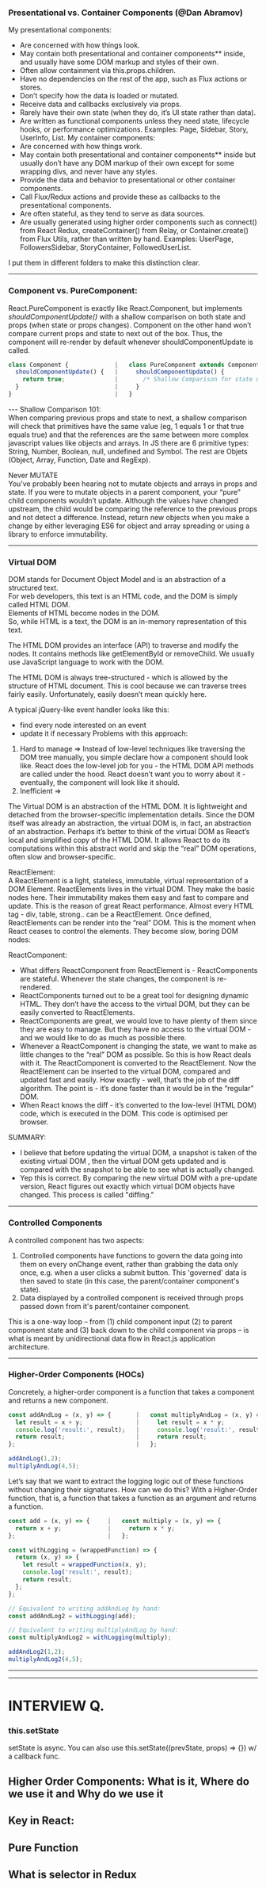 
### Presentational vs. Container Components (@Dan Abramov) ###
My presentational components:
- Are concerned with how things look.
- May contain both presentational and container components** inside, and usually have some DOM markup and styles of their own.
- Often allow containment via this.props.children.
- Have no dependencies on the rest of the app, such as Flux actions or stores.
- Don’t specify how the data is loaded or mutated.
- Receive data and callbacks exclusively via props.
- Rarely have their own state (when they do, it’s UI state rather than data).
- Are written as functional components unless they need state, lifecycle hooks, or performance optimizations.
Examples: Page, Sidebar, Story, UserInfo, List.
My container components:
- Are concerned with how things work.
- May contain both presentational and container components** inside but usually don’t have any DOM markup of their own except for some wrapping divs, and never have any styles.
- Provide the data and behavior to presentational or other container components.
- Call Flux/Redux actions and provide these as callbacks to the presentational components.
- Are often stateful, as they tend to serve as data sources.
- Are usually generated using higher order components such as connect() from React Redux, createContainer() from Relay, or Container.create() from Flux Utils, rather than written by hand.
Examples: UserPage, FollowersSidebar, StoryContainer, FollowedUserList.

I put them in different folders to make this distinction clear.

---

### Component vs. PureComponent: ###
React.PureComponent is exactly like React.Component, but implements <i>shouldComponentUpdate()</i> with a shallow comparison on both state and props (when state or props changes). Component on the other hand won’t compare current props and state to next out of the box. Thus, the component will re-render by default whenever shouldComponentUpdate is called.  
```javascript
class Component {             |   class PureComponent extends Component {
  shouldComponentUpdate() {   |     shouldComponentUpdate() {
    return true;              |       /* Shallow Comparison for state & props */
  }                           |     }
}                             |   }
```
--- Shallow Comparison 101:  
When comparing previous props and state to next, a shallow comparison will check that primitives have the same value (eg, 1 equals 1 or that true equals true) and that the references are the same between more complex javascript values like objects and arrays.
In JS there are 6 primitive types: String, Number, Boolean, null, undefined and Symbol. The rest are Objets (Object, Array, Function, Date and RegExp).

 Never MUTATE  
You’ve probably been hearing not to mutate objects and arrays in props and state. If you were to mutate objects in a parent component, your “pure” child components wouldn’t update. Although the values have changed upstream, the child would be comparing the reference to the previous props and not detect a difference.
Instead, return new objects when you make a change by either leveraging ES6 for object and array spreading or using a library to enforce immutability.

---

### Virtual DOM ###
DOM stands for Document Object Model and is an abstraction of a structured text.  
For web developers, this text is an HTML code, and the DOM is simply called HTML DOM.  
Elements of HTML become nodes in the DOM.  
So, while HTML is a text, the DOM is an in-memory representation of this text.  

The HTML DOM provides an interface (API) to traverse and modify the nodes. It contains methods like getElementById or removeChild. We usually use JavaScript language to work with the DOM.  

The HTML DOM is always tree-structured - which is allowed by the structure of HTML document. This is cool because we can traverse trees fairly easily. Unfortunately, easily doesn’t mean quickly here.  

A typical jQuery-like event handler looks like this:  
- find every node interested on an event
- update it if necessary
Problems with this approach:  
1. Hard to manage => Instead of low-level techniques like traversing the DOM tree manually, you simple declare how a component should look like. React does the low-level job for you - the HTML DOM API methods are called under the hood. React doesn’t want you to worry about it - eventually, the component will look like it should.
2. Inefficient => 

The Virtual DOM is an abstraction of the HTML DOM. It is lightweight and detached from the browser-specific implementation details. Since the DOM itself was already an abstraction, the virtual DOM is, in fact, an abstraction of an abstraction.
Perhaps it’s better to think of the virtual DOM as React’s local and simplified copy of the HTML DOM. It allows React to do its computations within this abstract world and skip the “real” DOM operations, often slow and browser-specific.  

ReactElement:  
A ReactElement is a light, stateless, immutable, virtual representation of a DOM Element. ReactElements lives in the virtual DOM. They make the basic nodes here. Their immutability makes them easy and fast to compare and update. This is the reason of great React performance. Almost every HTML tag - div, table, strong.. can be a ReactElement.
Once defined, ReactElements can be render into the “real” DOM. This is the moment when React ceases to control the elements. They become slow, boring DOM nodes:

ReactComponent:  
- What differs ReactComponent from ReactElement is - ReactComponents are stateful. Whenever the state changes, the component is re-rendered.
- ReactComponents turned out to be a great tool for designing dynamic HTML. They don’t have the access to the virtual DOM, but they can be easily converted to ReactElements.
- ReactComponents are great, we would love to have plenty of them since they are easy to manage. But they have no access to the virtual DOM - and we would like to do as much as possible there.
- Whenever a ReactComponent is changing the state, we want to make as little changes to the “real” DOM as possible. So this is how React deals with it. The ReactComponent is converted to the ReactElement. Now the ReactElement can be inserted to the virtual DOM, compared and updated fast and easily. How exactly - well, that’s the job of the diff algorithm. The point is - it’s done faster than it would be in the “regular” DOM.
- When React knows the diff - it’s converted to the low-level (HTML DOM) code, which is executed in the DOM. This code is optimised per browser.

SUMMARY:  
- I believe that before updating the virtual DOM, a snapshot is taken of the existing virtual DOM , then the virtual DOM gets updated and is compared with the snapshot to be able to see what is actually changed.
- Yep this is correct. By comparing the new virtual DOM with a pre-update version, React figures out exactly which virtual DOM objects have changed. This process is called "diffing."  

---

### Controlled Components ###
A controlled component has two aspects:  
1. Controlled components have functions to govern the data going into them on every onChange event, rather than grabbing the data only once, e.g. when a user clicks a submit button. This 'governed' data is then saved to state (in this case, the parent/container component's state).  
2. Data displayed by a controlled component is received through props passed down from it's parent/container component.  

This is a one-way loop – from (1) child component input (2) to parent component state and (3) back down to the child component via props – is what is meant by unidirectional data flow in React.js application architecture.

---

### Higher-Order Components (HOCs) ###

Concretely, a higher-order component is a function that takes a component and returns a new component.
```javascript
const addAndLog = (x, y) => {       |   const multiplyAndLog = (x, y) => {
  let result = x + y;               |     let result = x * y;
  console.log('result:', result);   |     console.log('result:', result);
  return result;                    |     return result;
};                                  |   };

addAndLog(1,2);
multiplyAndLog(4,5);
```
Let’s say that we want to extract the logging logic out of these functions without changing their signatures. How can we do this? With a Higher-Order function, that is, a function that takes a function as an argument and returns a function.
```javascript
const add = (x, y) => {     |   const multiply = (x, y) => {
  return x + y;             |     return x * y;
};                          |   };

const withLogging = (wrappedFunction) => {
  return (x, y) => {
    let result = wrappedFunction(x, y);
    console.log('result:', result);
    return result;
  };
};

// Equivalent to writing addAndLog by hand:
const addAndLog2 = withLogging(add);

// Equivalent to writing multiplyAndLog by hand:
const multiplyAndLog2 = withLogging(multiply);

addAndLog2(1,2);
multiplyAndLog2(4,5);
```
---
---
# INTERVIEW Q.

### this.setState
setState is async. You can also use this.setState((prevState, props) => {}) w/ a callback func.

## Higher Order Components: What is it, Where do we use it and Why do we use it
## Key in React:
## Pure Function
## What is selector in Redux
